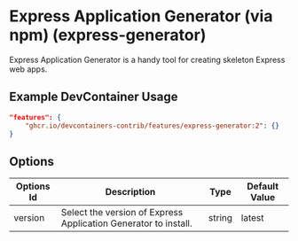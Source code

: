 
# Express Application Generator (via npm) (express-generator)

Express Application Generator is a handy tool for creating skeleton Express web apps.

## Example DevContainer Usage

```json
"features": {
    "ghcr.io/devcontainers-contrib/features/express-generator:2": {}
}
```

## Options

| Options Id | Description | Type | Default Value |
|-----|-----|-----|-----|
| version | Select the version of Express Application Generator to install. | string | latest |


